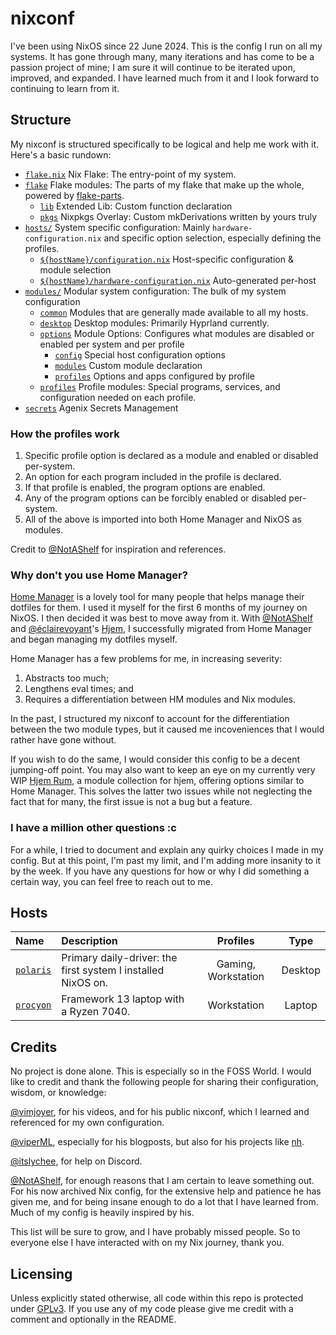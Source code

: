 # nixconf

I've been using NixOS since 22 June 2024. This is the config I run on all my systems. It has gone through many, many iterations and has come to be a passion project of mine; I am sure it will continue to be iterated upon, improved, and expanded. I have learned much from it and I look forward to continuing to learn from it.

## Structure

My nixconf is structured specifically to be logical and help me work with it. Here's a basic rundown:

- [`flake.nix`](./flake.nix) Nix Flake: The entry-point of my system.
- [`flake`](./flake) Flake modules: The parts of my flake that make up the whole, powered by [flake-parts](https://github.com/hercules-ci/flake-parts).
  - [`lib`](./flake/lib) Extended Lib: Custom function declaration
  - [`pkgs`](./flake/pkgs) Nixpkgs Overlay: Custom mkDerivations written by yours truly
- [`hosts/`](./hosts) System specific configuration: Mainly `hardware-configuration.nix` and specific option selection, especially defining the profiles.
  - [`${hostName}/configuration.nix`](./hosts/polaris/configuration.nix) Host-specific configuration & module selection
  - [`${hostName}/hardware-configuration.nix`](./hosts/polaris/hardware-configuration.nix) Auto-generated per-host
- [`modules/`](./modules) Modular system configuration: The bulk of my system configuration
  - [`common`](./modules/common) Modules that are generally made available to all my hosts.
  - [`desktop`](./modules/desktop) Desktop modules: Primarily Hyprland currently.
  - [`options`](./modules/options) Module Options: Configures what modules are disabled or enabled per system and per profile
    - [`config`](./modules/options/config) Special host configuration options
    - [`modules`](./modules/options/modules) Custom module declaration
    - [`profiles`](./modules/options/profiles) Options and apps configured by profile
  - [`profiles`](./modules/profiles) Profile modules: Special programs, services, and configuration needed on each profile.
- [`secrets`](./secrets) Agenix Secrets Management

### How the profiles work

1. Specific profile option is declared as a module and enabled or disabled per-system.
2. An option for each program included in the profile is declared.
3. If that profile is enabled, the program options are enabled.
4. Any of the program options can be forcibly enabled or disabled per-system.
5. All of the above is imported into both Home Manager and NixOS as modules.

Credit to [@NotAShelf](https://github.com/NotAShelf/Nyx) for inspiration and references.

### Why don't you use Home Manager?

[Home Manager](https://github.com/nix-community/home-manager) is a lovely tool for many people that helps manage their dotfiles for them. I used it myself for the first 6 months of my journey on NixOS. I then decided it was best to move away from it. With [@NotAShelf](https://github.com/NotAShelf) and [@éclairevoyant](https://github.com/eclairevoyant)'s [Hjem](https://github.com/feel-co/hjem), I successfully migrated from Home Manager and began managing my dotfiles myself.

Home Manager has a few problems for me, in increasing severity:

1. Abstracts too much;
2. Lengthens eval times; and
3. Requires a differentiation between HM modules and Nix modules.

In the past, I structured my nixconf to account for the differentiation between the two module types, but it caused me  incoveniences that I would rather have gone without.

If you wish to do the same, I would consider this config to be a decent jumping-off point. You may also want to keep an eye on my currently very WIP [Hjem Rum](https://github.com/the-unnamed-nug/hjem-rum), a module collection for hjem, offering options similar to Home Manager. This solves the latter two issues while not neglecting the fact that for many, the first issue is not a bug but a feature.

### I have a million other questions :c

For a while, I tried to document and explain any quirky choices I made in my config. But at this point, I'm past my limit, and I'm adding more insanity to it by the week. If you have any questions for how or why I did something a certain way, you can feel free to reach out to me.

## Hosts

| Name                          | Description                                                                                     | Profiles            | Type    |
| :---------------------------  | :---------------------------------------------------------------------------------------------- | :-----------------: | :-----: |
| [`polaris`](./hosts/polaris/) | Primary daily-driver: the first system I installed NixOS on.                                    | Gaming, Workstation | Desktop |
| [`procyon`](./hosts/procyon/) | Framework 13 laptop with a Ryzen 7040.                                                          | Workstation         | Laptop  |

## Credits

No project is done alone. This is especially so in the FOSS World. I would like to credit and thank the following people for sharing their configuration, wisdom, or knowledge:

[@vimjoyer](https://www.youtube.com/@vimjoyer), for his videos, and for his public nixconf, which I learned and referenced for my own configuration.

[@viperML](https://github.com/viperML), especially for his blogposts, but also for his projects like [nh](https://github.com/viperML/nh).

[@itslychee](https://github.com/itslychee), for help on Discord.

[@NotAShelf](https://github.com/NotAShelf), for enough reasons that I am certain to leave something out. For his now archived Nix config, for the extensive help and patience he has given me, and for being insane enough to do a lot that I have learned from. Much of my config is heavily inspired by his.

This list will be sure to grow, and I have probably missed people. So to everyone else I have interacted with on my Nix journey, thank you.

## Licensing

Unless explicitly stated otherwise, all code within this repo is protected under [GPLv3](./LICENSE). If you use any of my code please give me credit with a comment and optionally in the README.
